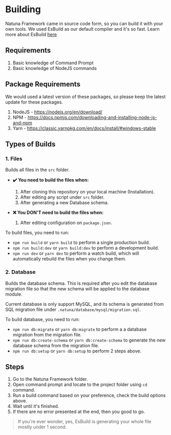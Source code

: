 # Building
Natuna Framework came in source code form, so you can build it with your own tools. We used EsBuild as our default compiler and it's so fast. Learn more about EsBuild [here](https://esbuild.github.io/)

## Requirements
1. Basic knowledge of Command Prompt
2. Basic knowledge of NodeJS commands

## Package Requirements
We would used a latest version of these packages, so please keep the latest update for these packages.

1. NodeJS - https://nodejs.org/en/download/
2. NPM - https://docs.npmjs.com/downloading-and-installing-node-js-and-npm
3. Yarn - https://classic.yarnpkg.com/en/docs/install/#windows-stable

## Types of Builds

### 1. **Files** <br/>
Builds all files in the `src` folder. <br/>

- **✔️ You need to build the files when:**
    1. After cloning this repository on your local machine (Installation).
    2. After editing any script under `src` folder.
    3. After generating a new Database schema.

- **❌ You DON'T need to build the files when:**
    1. After editing configuration on `package.json`.

To build files, you need to run:
- `npm run build` or `yarn build` to perform a single production build.
- `npm run build:dev` or `yarn build:dev` to perform a development build.
- `npm run dev` or `yarn dev` to perform a watch build, which will automatically rebuild the files when you change them.

### 2. **Database** <br/>
Builds the database schema. This is required after you edit the database migration file so that the new schema will be applied to the database module.

Current database is only support MySQL, and its schema is generated from SQL migration file under `.natuna/database/mysql/migration.sql`. 

To build database, you need to run:
- `npm run db:migrate` or `yarn db:migrate` to perform a a database migration from the migration file.
- `npm run db:create-schema` or `yarn db:create-schema` to generate the new database schema from the migration file.
- `npm run db:setup` or `yarn db:setup` to perform 2 steps above.

## Steps
1. Go to the Natuna Framework folder.
2. Open command prompt and locate to the project folder using `cd` command.
3. Run a build command based on your preference, check the build options above.
4. Wait until it's finished.
5. If there are no error presented at the end, then you good to go.

> If you're ever wonder, yes, EsBuild is generating your whole file mostly under 1 second.
